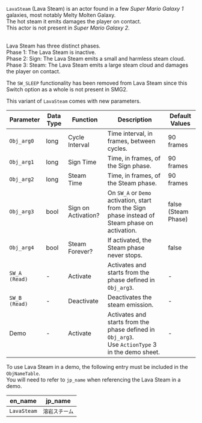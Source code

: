 `LavaSteam` (Lava Steam) is an actor found in a few *Super Mario Galaxy 1* galaxies, most notably Melty Molten Galaxy.<br/>
The hot steam it emits damages the player on contact.<br/>
This actor is not present in *Super Mario Galaxy 2*.<br/><br/>

Lava Steam has three distinct phases.<br/>
Phase 1: The Lava Steam is inactive.<br/>
Phase 2: Sign: The Lava Steam emits a small and harmless steam cloud.<br/>
Phase 3: Steam: The Lava Steam emits a large steam cloud and damages the player on contact.<br/>

The `SW_SLEEP` functionality has been removed from Lava Steam since this Switch option as a whole is not present in SMG2.<br/>


This variant of `LavaSteam` comes with new parameters.

|Parameter|Data Type|Function|Description|Default Values|
|-|-|-|-|-|
|`Obj_arg0`|long|Cycle Interval|Time interval, in frames, between cycles.|90 frames|
|`Obj_arg1`|long|Sign Time|Time, in frames, of the Sign phase.|90 frames|
|`Obj_arg2`|long|Steam Time|Time, in frames, of the Steam phase.|90 frames|
|`Obj_arg3`|bool|Sign on Activation?|On `SW_A` or `Demo` activation, start from the Sign phase instead of Steam phase on activation.|false (Steam Phase)|
|`Obj_arg4`|bool|Steam Forever?|If activated, the Steam phase never stops.|false|
|`SW_A (Read)`|-|Activate|Activates and starts from the phase defined in `Obj_arg3`.|-|
|`SW_B (Read)`|-|Deactivate|Deactivates the steam emission.|-|
|Demo|-|Activate|Activates and starts from the phase defined in `Obj_arg3`.<br/>Use `ActionType` 3 in the demo sheet.|-|<br/>

To use Lava Steam in a demo, the following entry must be included in the `ObjNameTable`.<br/>
You will need to refer to `jp_name` when referencing the Lava Steam in a demo.<br/>

|en_name|jp_name|
|-|-|
|`LavaSteam`|`溶岩スチーム`|